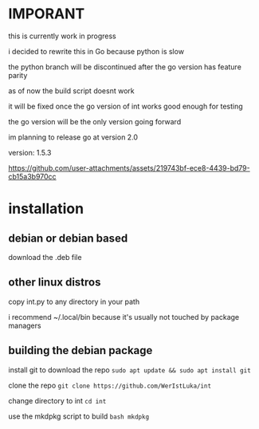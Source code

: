 # IMPORANT
this is currently work in progress

i decided to rewrite this in Go because python is slow

the python branch will be discontinued after the go version has feature parity

as of now the build script doesnt work

it will be fixed once the go version of int works good enough for testing

the go version will be the only version going forward

im planning to release go at version 2.0


version: 1.5.3

https://github.com/user-attachments/assets/219743bf-ece8-4439-bd79-cb15a3b970cc

# installation
## debian or debian based
download the .deb file
## other linux distros
copy int.py to any directory in your path

i recommend ~/.local/bin because it's usually not touched by package managers

## building the debian package
install git to download the repo ```sudo apt update && sudo apt install git```

clone the repo ```git clone https://github.com/WerIstLuka/int```

change directory to int ```cd int```

use the mkdpkg script to build ```bash mkdpkg```

